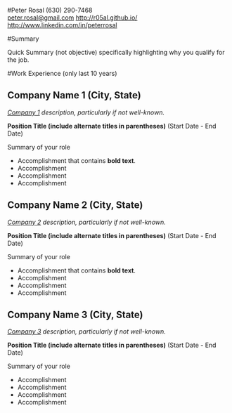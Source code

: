 #Peter Rosal
(630) 290-7468  
peter.rosal@gmail.com 
http://r05al.github.io/
http://www.linkedin.com/in/peterrosal  

#Summary

Quick Summary (not objective) specifically highlighting why you qualify for the job.

#Work Experience (only last 10 years)

## Company Name 1 (City, State)
*[Company 1][] description, particularly if not well-known.*

**Position Title (include alternate titles in parentheses)** (Start Date - End Date)

Summary of your role

- Accomplishment that contains **bold text**.
- Accomplishment
- Accomplishment
- Accomplishment

## Company Name 2 (City, State)
*[Company 2][] description, particularly if not well-known.*

**Position Title (include alternate titles in parentheses)** (Start Date - End Date)

Summary of your role

- Accomplishment that contains **bold text**.
- Accomplishment
- Accomplishment
- Accomplishment

## Company Name 3 (City, State)
*[Company 3][] description, particularly if not well-known.*

**Position Title (include alternate titles in parentheses)** (Start Date - End Date)

Summary of your role

- Accomplishment
- Accomplishment
- Accomplishment
- Accomplishment


[Company 1]: http://www.example.com/company1
[Company 2]: http://www.example.com/company2
[Company 3]: http://www.example.com/company2
